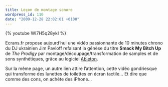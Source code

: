 ```yaml
---
title: Leçon de montage sonore
wordpress_id: 110
date: "2009-12-28 22:02:01 +0100"
---
```


{% youtube WI7H5q28ykI %}

Ecrans.fr propose aujourd’hui une vidéo passionnante de 10 minutes chrono du DJ
ukrainien Jim Pavloff refaisant la génèse du titre **Smack My Bitch Up** de _The
Prodigy_ par montage/découpage/transformation de samples et de sons
synthétiques, grâce au logiciel [Ableton][1].

Sur la même page, un autre lien attire l’attention, cette vidéo gondriesque qui
transforme des lunettes de toilettes en écran tactile… Et dire que comme des
cons, on achète des iPhone…

[1]: https://www.ableton.com/
